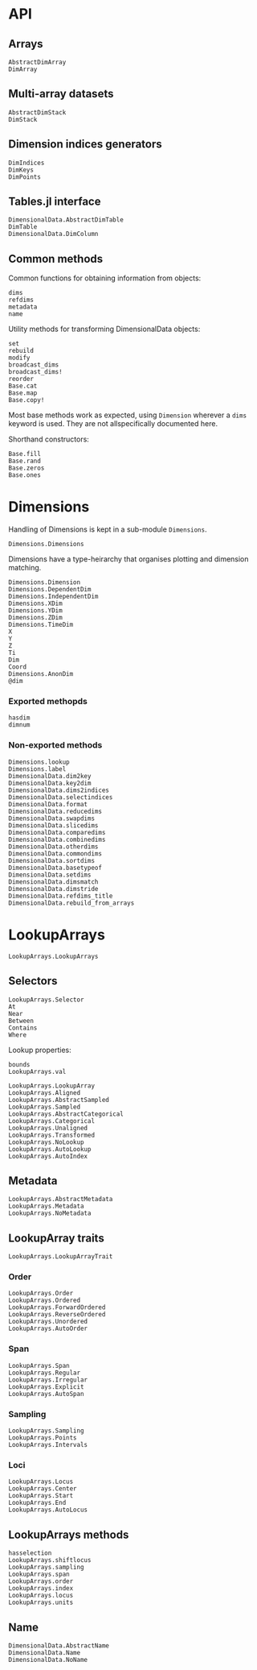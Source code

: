 
# API

## Arrays

```@docs
AbstractDimArray
DimArray
```

## Multi-array datasets

```@docs
AbstractDimStack
DimStack
```

## Dimension indices generators

```@docs
DimIndices
DimKeys
DimPoints
```

## Tables.jl interface

```@docs
DimensionalData.AbstractDimTable
DimTable
DimensionalData.DimColumn
```

## Common methods

Common functions for obtaining information from objects:

```@docs
dims
refdims
metadata
name
```

Utility methods for transforming DimensionalData objects:

```@docs
set
rebuild
modify
broadcast_dims
broadcast_dims!
reorder
Base.cat
Base.map
Base.copy!
```

Most base methods work as expected, using `Dimension` wherever a `dims`
keyword is used. They are not allspecifically documented here.


Shorthand constructors:

```@docs
Base.fill
Base.rand
Base.zeros
Base.ones
```

# Dimensions

Handling of Dimensions is kept in a sub-module `Dimensions`.

```@docs
Dimensions.Dimensions
```

Dimensions have a type-heirarchy that organises plotting and
dimension matching.

```@docs
Dimensions.Dimension
Dimensions.DependentDim
Dimensions.IndependentDim
Dimensions.XDim
Dimensions.YDim
Dimensions.ZDim
Dimensions.TimeDim
X
Y
Z
Ti
Dim
Coord
Dimensions.AnonDim
@dim
```

### Exported methopds

```@docs
hasdim
dimnum
```


### Non-exported methods

```@docs
Dimensions.lookup
Dimensions.label
DimensionalData.dim2key
DimensionalData.key2dim
DimensionalData.dims2indices
DimensionalData.selectindices
DimensionalData.format
DimensionalData.reducedims
DimensionalData.swapdims
DimensionalData.slicedims
DimensionalData.comparedims
DimensionalData.combinedims
DimensionalData.otherdims
DimensionalData.commondims
DimensionalData.sortdims
DimensionalData.basetypeof
DimensionalData.setdims
DimensionalData.dimsmatch
DimensionalData.dimstride
DimensionalData.refdims_title
DimensionalData.rebuild_from_arrays
```

# LookupArrays

```@docs
LookupArrays.LookupArrays
```

## Selectors

```@docs
LookupArrays.Selector
At
Near
Between
Contains
Where
```

Lookup properties:

```@docs
bounds
LookupArrays.val
```

```@docs
LookupArrays.LookupArray
LookupArrays.Aligned
LookupArrays.AbstractSampled
LookupArrays.Sampled
LookupArrays.AbstractCategorical
LookupArrays.Categorical
LookupArrays.Unaligned
LookupArrays.Transformed
LookupArrays.NoLookup
LookupArrays.AutoLookup
LookupArrays.AutoIndex
```

## Metadata

```@docs
LookupArrays.AbstractMetadata
LookupArrays.Metadata
LookupArrays.NoMetadata
```

## LookupArray traits

```@docs
LookupArrays.LookupArrayTrait
```

### Order

```@docs
LookupArrays.Order
LookupArrays.Ordered
LookupArrays.ForwardOrdered
LookupArrays.ReverseOrdered
LookupArrays.Unordered
LookupArrays.AutoOrder
```

### Span

```@docs
LookupArrays.Span
LookupArrays.Regular
LookupArrays.Irregular
LookupArrays.Explicit
LookupArrays.AutoSpan
```

### Sampling

```@docs
LookupArrays.Sampling
LookupArrays.Points
LookupArrays.Intervals
```

### Loci

```@docs
LookupArrays.Locus
LookupArrays.Center
LookupArrays.Start
LookupArrays.End
LookupArrays.AutoLocus
```

## LookupArrays methods

```@docs
hasselection
LookupArrays.shiftlocus
LookupArrays.sampling
LookupArrays.span
LookupArrays.order
LookupArrays.index
LookupArrays.locus
LookupArrays.units
```

## Name

```@docs
DimensionalData.AbstractName
DimensionalData.Name
DimensionalData.NoName
```
